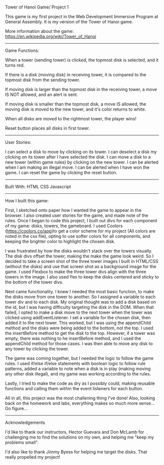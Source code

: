 Tower of Hanoi Game/ Project 1

This game is my first project in the Web Development Immersive Program at General Assembly.
It is my version of the Tower of Hanoi game.

More information about the game: https://en.wikipedia.org/wiki/Tower_of_Hanoi 


--------------------------------------------
Game Functions:

When a tower (sending tower) is clicked, the topmost disk is selected, and it turns red.

If there is a disk (moving disk) in receiving tower, it is compared to the topmost disk from the sending tower. 

If moving disk is larger than the topmost disk in the receiving tower, a move IS NOT allowed, and an alert is sent.

If moving disk is smaller than the topmost disk, a move IS allowed, the moving disk is moved to the new tower, and it's color returns to white.

When all disks are moved to the rightmost tower, the player wins!

Reset button places all disks in first tower.

--------------------------------------------
User Stories:

I can select a disk to move by clicking on its tower.
I can deselect a disk my clicking on its tower after I have selected the disk.
I can move a disk to a new tower (within game rules) by clicking on the new tower.
I can be alerted when I am making an illegal move.
I can be alerted when I have won the game.
I can reset the game by clicking the reset button.

--------------------------------------------

Built With:
HTML
CSS
Javascript

--------------------------------------------

How I built this game:

First, I sketched onto paper how I wanted the game to appear in the browser. I also created user stories for the game, and made note of the rules. Once I began to code this project, I built out divs for each component of my game: disks, towers, the gameboard. I used Coolors (https://coolors.co/app)to get a color scheme for my project (All colors are noted in the css file), opting to use softer colors for all components, and keeping the brighter color to highlight the chosen disk.

I was frustrated by how the disks wouldn't stack over the towers visually. The disk divs offset the tower, making the make the game look weird. So I decided to take a screen shot of the three tower images I built in HTML/CSS (without the disks) and use that screen shot as a background image for the game. I used Flexbox to make the three tower divs align with the three towers in the image. I also used flex to keep the disks centered and sticky to the bottom of the tower divs.

Next came functionality. I knew I needed the most basic function, to make the disks move from one tower to another. So I assigned a variable to each tower div and to each disk. My original thought was to add a disk based on the id, but I was having difficulty targeting the disk in the DOM. When that failed, I opted to make a disk move to the next tower when the tower was clicked using addEventListener. I set a variable for the chosen disk, then added it to the next tower. This worked, but I was using the appendChild method and the disks were being added to the bottom, not the top. I used the insertBefore method to get the disk to the top. However, if a tower was empty, there was nothing to he insertBefore method, and I used the appendChild method for those cases. I was then able to move any disk to any tower by clicking the tower.

The game was coming together, but I needed the logic to follow the game rules. I used if/else if/else statements with boolean logic to follow rule patterns, added a variable to note when a disk is in play (making moving any other disk illegal), and my game was working according to the rules.

Lastly, I tried to make the code as dry as I possibly could, making reusable functions and calling them within the event listeners for each button. 

All in all, this project was the most challening thing I've done! Also, looking back on the homework and labs, everything makes so much more sense... Go figure...

--------------------------------------------

Acknowledgements

I'd like to thank our instructors, Hector Guevara and Don McLamb for challenging me to find the solutions on my own, and helping me "keep my problems small".

I'd also like to thank Jimmy Byess for helping me target the disks. That really propelled my project!